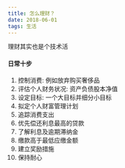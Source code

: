 ```yaml
---
title: 怎么理财？
date: 2018-06-01
tags: 生活
---
```


理财其实也是个技术活
<!-- more -->

#### 日常十步
  1. 控制消费: 例如放弃购买奢侈品
  2. 评估个人财务状况: 资产负债股本净值
  3. 设定目标: 一个大目标并细分小目标
  4. 拟定个人财富管理计划
  5. 追踪消费支出
  6. 优先偿还利息最高的贷款
  7. 了解利息及逾期滞纳金
  8. 缴款高于最低应缴金额
  9. 建立奖励措施
  10. 保持耐心
